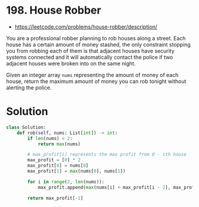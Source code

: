 # 198. House Robber

- https://leetcode.com/problems/house-robber/description/

You are a professional robber planning to rob houses along a street. Each house has a certain amount of money stashed, the only constraint stopping you from robbing each of them is that adjacent houses have security systems connected and it will automatically contact the police if two adjacent houses were broken into on the same night.

Given an integer array `nums` representing the amount of money of each house, return the maximum amount of money you can rob tonight without alerting the police.

# Solution

```python
class Solution:
    def rob(self, nums: List[int]) -> int:
        if len(nums) < 2:
            return max(nums)

        # max_profit[i] represents the max profit from 0 - ith house
        max_profit = [0] * 2
        max_profit[0] = nums[0]
        max_profit[1] = max(nums[0], nums[1])

        for i in range(2, len(nums)):
            max_profit.append(max(nums[i] + max_profit[i - 2], max_profit[i - 1]))

        return max_profit[-1]
```
